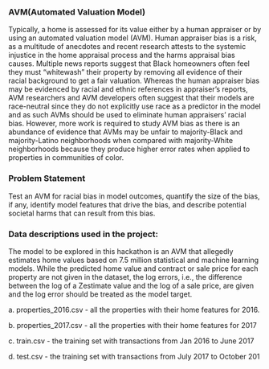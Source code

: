 ### AVM(Automated Valuation Model)
Typically, a home is assessed for its value either by a human appraiser or by using an automated valuation model (AVM). Human appraiser bias is a risk, as a multitude of anecdotes and recent research attests to 
the systemic injustice in the home appraisal process and the harms appraisal bias causes. Multiple news reports suggest that Black homeowners often feel they must “whitewash” their property by removing all 
evidence of their racial background to get a fair valuation. Whereas the human appraiser bias may be evidenced by racial and ethnic references in appraiser’s reports, AVM researchers and AVM developers often suggest that 
their models are race-neutral since they do not explicitly use race as a predictor in the model and as such AVMs should be used to eliminate human appraisers’ racial bias. However, more work is required to study AVM bias as
there is an abundance of evidence that AVMs may be unfair to majority-Black and majority-Latino neighborhoods when compared with majority-White neighborhoods because they produce higher error rates when applied to 
properties in communities of color.


### Problem Statement
Test an AVM for racial bias in model outcomes, quantify the size of the bias, if any, identify model features that drive the bias, and describe potential societal harms that can result from this bias. 

### Data descriptions used in the project:
The model to be explored in this hackathon is an AVM that allegedly estimates home values based on 7.5 million statistical and machine learning models. While the predicted home value and contract or sale price
for each property are not given in the dataset, the log errors, i.e., the difference between the log of a Zestimate value and the log of a sale price, are given and the log error should be treated as the model 
target.

a. properties_2016.csv - all the properties with their home features for 2016.

b. properties_2017.csv - all the properties with their home features for 2017 

c. train.csv - the training set with transactions from Jan 2016 to June 2017

d. test.csv - the training set with transactions from July 2017 to October 201
